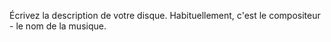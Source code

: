 Écrivez la description de votre disque. Habituellement, c'est le compositeur - le nom de la musique.
